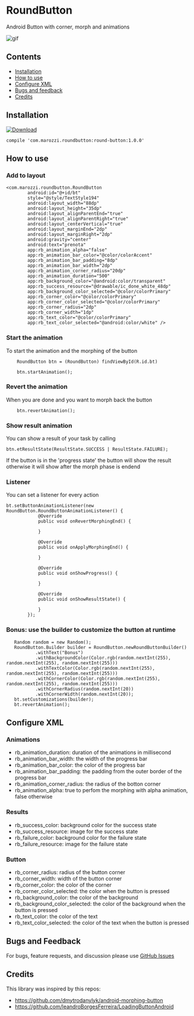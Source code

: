 # RoundButton

Android Button with corner, morph and animations

![gif](https://user-images.githubusercontent.com/24824422/31604774-9dd14672-b264-11e7-8875-6afe9360b526.gif)

## Contents

- [Installation](#installation)
- [How to use](#how-to-use)
- [Configure XML](#configure-xml)
- [Bugs and feedback](#bugs-and-feedback)
- [Credits](#credits)

## Installation

[ ![Download](https://api.bintray.com/packages/maro/maven/RoundButton/images/download.svg) ](https://bintray.com/maro/maven/RoundButton/_latestVersion)

    compile 'com.marozzi.roundbutton:round-button:1.0.0'

## How to use

### Add to layout

    <com.marozzi.roundbutton.RoundButton
            android:id="@+id/bt"
            style="@style/TextStyle194"
            android:layout_width="88dp"
            android:layout_height="35dp"
            android:layout_alignParentEnd="true"
            android:layout_alignParentRight="true"
            android:layout_centerVertical="true"
            android:layout_marginEnd="2dp"
            android:layout_marginRight="2dp"
            android:gravity="center"
            android:text="prenota"
            app:rb_animation_alpha="false"
            app:rb_animation_bar_color="@color/colorAccent"
            app:rb_animation_bar_padding="8dp"
            app:rb_animation_bar_width="2dp"
            app:rb_animation_corner_radius="20dp"
            app:rb_animation_duration="500"
            app:rb_background_color="@android:color/transparent"
            app:rb_success_resource="@drawable/ic_done_white_48dp"
            app:rb_background_color_selected="@color/colorPrimary"
            app:rb_corner_color="@color/colorPrimary"
            app:rb_corner_color_selected="@color/colorPrimary"
            app:rb_corner_radius="2dp"
            app:rb_corner_width="1dp"
            app:rb_text_color="@color/colorPrimary"
            app:rb_text_color_selected="@android:color/white" />


### Start the animation

To start the animation and the morphing of the button

        RoundButton btn = (RoundButton) findViewById(R.id.bt)

        btn.startAnimation();

### Revert the animation

When you are done and you want to morph back the button

        btn.revertAnimation();

### Show result animation

You can show a result of your task by calling

    btn.etResultState(ResultState.SUCCESS | ResultState.FAILURE);

If the button is in the 'progress state' the button will show the result otherwise it will show after the morph phase is endend

### Listener

You can set a listener for every action

    bt.setButtonAnimationListener(new RoundButton.RoundButtonAnimationListener() {
                @Override
                public void onRevertMorphingEnd() {

                }

                @Override
                public void onApplyMorphingEnd() {

                }

                @Override
                public void onShowProgress() {

                }

                @Override
                public void onShowResultState() {

                }
            });

### Bonus: use the builder to customize the button at runtime

       Random random = new Random();
       RoundButton.Builder builder = RoundButton.newRoundButtonBuilder()
               .withText("Bonus")
               .withBackgroundColor(Color.rgb(random.nextInt(255), random.nextInt(255), random.nextInt(255)))
               .withTextColor(Color.rgb(random.nextInt(255), random.nextInt(255), random.nextInt(255)))
               .withCornerColor(Color.rgb(random.nextInt(255), random.nextInt(255), random.nextInt(255)))
               .withCornerRadius(random.nextInt(20))
               .withCornerWidth(random.nextInt(20));
       bt.setCustomizations(builder);
       bt.revertAnimation();

## Configure XML

###  Animations

- rb_animation_duration: duration of the animations in millisecond
- rb_animation_bar_width: the width of the progress bar
- rb_animation_bar_color: the color of the progress bar
- rb_animation_bar_padding: the padding from the outer border of the progress bar
- rb_animation_corner_radius: the radius of the botton corner
- rb_animation_alpha: true to perfom the morphing with alpha animation, false otherwise

### Results

- rb_success_color: background color for the success state
- rb_success_resource: image for the success state
- rb_failure_color: background color for the failure state
- rb_failure_resource: image for the failure state

### Button

- rb_corner_radius: radius of the button corner
- rb_corner_width: width of the button corner
- rb_corner_color: the color of the corner
- rb_corner_color_selected: the color when the button is pressed
- rb_background_color: the color of the background
- rb_background_color_selected: the color of the background when the button is pressed
- rb_text_color: the color of the text
- rb_text_color_selected: the color of the text when the button is pressed

## Bugs and Feedback

For bugs, feature requests, and discussion please use [GitHub Issues](https://github.com/JMaroz/RoundButton/issues)

## Credits

This library was inspired by this repos:

- https://github.com/dmytrodanylyk/android-morphing-button
- https://github.com/leandroBorgesFerreira/LoadingButtonAndroid

